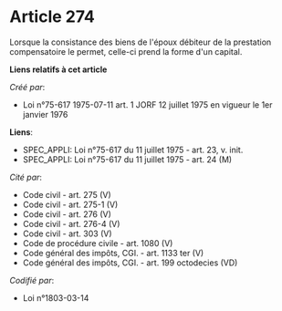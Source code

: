 # Article 274

Lorsque la consistance des biens de l'époux débiteur de la prestation compensatoire le permet, celle-ci prend la forme d'un
capital.

**Liens relatifs à cet article**

_Créé par_:

  - Loi n°75-617 1975-07-11 art. 1 JORF 12 juillet 1975 en vigueur le 1er janvier 1976

**Liens**:

  - SPEC_APPLI: Loi n°75-617 du 11 juillet 1975 - art. 23, v. init.
  - SPEC_APPLI: Loi n°75-617 du 11 juillet 1975 - art. 24 (M)

_Cité par_:

  - Code civil - art. 275 (V)
  - Code civil - art. 275-1 (V)
  - Code civil - art. 276 (V)
  - Code civil - art. 276-4 (V)
  - Code civil - art. 303 (V)
  - Code de procédure civile - art. 1080 (V)
  - Code général des impôts, CGI. - art. 1133 ter (V)
  - Code général des impôts, CGI. - art. 199 octodecies (VD)

_Codifié par_:

  - Loi n°1803-03-14
